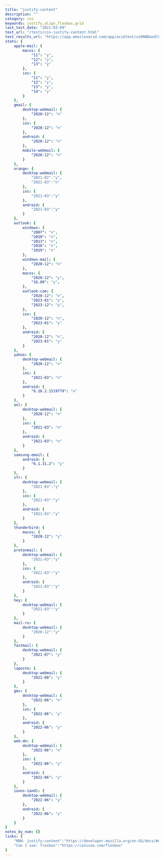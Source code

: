 ```yaml
---
title: "justify-content"
description: ""
category: css
keywords: justify,align,flexbox,grid
last_test_date: "2021-03-09"
test_url: "/tests/css-justify-content.html"
test_results_url: "https://app.emailonacid.com/app/acidtest/xzDNNDwodl8rMxtm0irAH2Y4XVYRhz2GOzStUxrTVFgog/list"
stats: {
	apple-mail: {
		macos: {
			"11": "y",
			"12": "y",
			"13": "y"
		},
		ios: {
			"11": "y",
			"12": "y",
			"13": "y",
			"14": "y"
		}
	},
	gmail: {
		desktop-webmail: {
			"2020-12": "n"
		},
		ios: {
			"2020-12": "n"
		},
		android: {
			"2020-12": "n"
		},
		mobile-webmail: {
			"2020-12": "n"
		}
	},
	orange: {
		desktop-webmail: {
			"2021-02":"y",
			"2021-03":"n"
		},
		ios: {
			"2021-03":"y"
		},
		android: {
			"2021-03":"y"
		}
	},
	outlook: {
		windows: {
			"2007": "n",
			"2010": "n",
			"2013": "n",
			"2016": "n",
			"2019": "n"
		},
		windows-mail: {
			"2020-12": "n"
		},
		macos: {
			"2020-12": "y",
			"16.80": "y",
		},
		outlook-com: {
			"2020-12": "n",
			"2023-01": "y",
			"2023-12": "y",
		},
		ios: {
			"2020-12": "n",
			"2023-01": "y"
		},
		android: {
			"2020-12": "n",
			"2023-01": "y"
		}
	},
	yahoo: {
		desktop-webmail: {
			"2020-12": "n"
		},
		ios: {
			"2021-03": "n"
		},
		android: {
			"6.16.2.1519779": "n"
		}
	},
	aol: {
		desktop-webmail: {
			"2020-12": "n"
		},
		ios: {
			"2021-03": "n"
		},
		android: {
			"2021-03": "n"
		}
	},
	samsung-email: {
		android: {
			"6.1.31.2": "y"
		}
	},
	sfr: {
		desktop-webmail: {
			"2021-03":"y"
		},
		ios: {
			"2021-03":"y"
		},
		android: {
			"2021-03":"y"
		}
	},
	thunderbird: {
		macos: {
			"2020-12": "y"
		}
	},
	protonmail: {
		desktop-webmail: {
			"2021-03":"y"
		},
		ios: {
			"2021-03":"y"
		},
		android: {
			"2021-03":"y"
		}
	},
	hey: {
		desktop-webmail: {
			"2021-03":"y"
		}
	},
	mail-ru: {
		desktop-webmail: {
			"2020-12":"y"
		}
	},
	fastmail: {
		desktop-webmail: {
			"2021-07": "y"
		}
	},
    laposte: {
        desktop-webmail: {
            "2021-08": "y"
        }
    },
    gmx: {
        desktop-webmail: {
            "2022-06": "n"
        },
        ios: {
            "2022-06": "y"
        },
        android: {
            "2022-06": "y"
        }
    },
    web-de: {
        desktop-webmail: {
            "2022-06": "n"
        },
        ios: {
            "2022-06": "y"
        },
        android: {
            "2022-06": "y"
        }
    },
    ionos-1and1: {
        desktop-webmail: {
            "2022-06": "y"
        },
        android: {
            "2022-06": "y"
        }
    }
}
notes_by_num: {}
links: {
	"MDN: justify-content":"https://developer.mozilla.org/en-US/docs/Web/CSS/justify-content",
	"Can I use: flexbox":"https://caniuse.com/flexbox"
}
---
```

